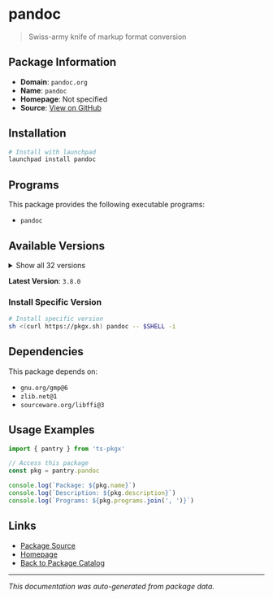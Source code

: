 # pandoc

> Swiss-army knife of markup format conversion

## Package Information

- **Domain**: `pandoc.org`
- **Name**: `pandoc`
- **Homepage**: Not specified
- **Source**: [View on GitHub](https://github.com/pkgxdev/pantry/tree/main/projects/pandoc.org/package.yml)

## Installation

```bash
# Install with launchpad
launchpad install pandoc
```

## Programs

This package provides the following executable programs:

- `pandoc`

## Available Versions

<details>
<summary>Show all 32 versions</summary>

- `3.8.0`, `3.7.0.2`, `3.7.0.1`, `3.7.0`, `3.6.4`
- `3.6.3`, `3.6.2`, `3.6.1`, `3.6.0`, `3.5.0`
- `3.4.0`, `3.3.0`, `3.2.1`, `3.2.0`, `3.1.13`
- `3.1.9`, `3.1.8`, `3.1.7`, `3.1.6.2`, `3.1.6`
- `3.1.5`, `3.1.4`, `3.1.3`, `3.1.2`, `3.1.12.3`
- `3.1.12.2`, `3.1.12.1`, `3.1.12`, `3.1.11.1`, `3.1.11`
- `3.1.10`, `2.19.2`

</details>

**Latest Version**: `3.8.0`

### Install Specific Version

```bash
# Install specific version
sh <(curl https://pkgx.sh) pandoc -- $SHELL -i
```

## Dependencies

This package depends on:

- `gnu.org/gmp@6`
- `zlib.net@1`
- `sourceware.org/libffi@3`

## Usage Examples

```typescript
import { pantry } from 'ts-pkgx'

// Access this package
const pkg = pantry.pandoc

console.log(`Package: ${pkg.name}`)
console.log(`Description: ${pkg.description}`)
console.log(`Programs: ${pkg.programs.join(', ')}`)
```

## Links

- [Package Source](https://github.com/pkgxdev/pantry/tree/main/projects/pandoc.org/package.yml)
- [Homepage](#)
- [Back to Package Catalog](../../package-catalog.md)

---

*This documentation was auto-generated from package data.*
